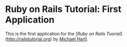 # Ruby on Rails Tutorial: First Application

This is the first application for the [*Ruby on Rails Tuorial*] (http://railstutorial.org) by [Michael Hartl](http://michaelhartl.com/).
